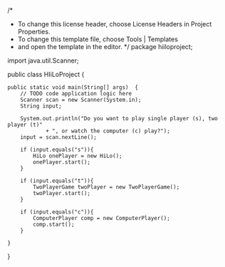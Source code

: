 /*
 * To change this license header, choose License Headers in Project Properties.
 * To change this template file, choose Tools | Templates
 * and open the template in the editor.
 */
package hiiloproject;

import java.util.Scanner;


public class HIiLoProject {


    public static void main(String[] args)  {
        // TODO code application logic here
        Scanner scan = new Scanner(System.in);
        String input;
        
        System.out.println("Do you want to play single player (s), two player (t)"
                + ", or watch the computer (c) play?");
        input = scan.nextLine();
        
        if (input.equals("s")){
            HiLo onePlayer = new HiLo();
            onePlayer.start();
        }
        
        if (input.equals("t")){
            TwoPlayerGame twoPlayer = new TwoPlayerGame();
            twoPlayer.start();
        }
        
        if (input.equals("c")){
            ComputerPlayer comp = new ComputerPlayer();
            comp.start();
        }
        
    }
    
}

